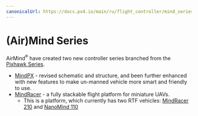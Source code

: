 ```yaml
---
canonicalUrl: https://docs.px4.io/main/ru/flight_controller/mind_series
---
```


# (Air)Mind Series

AirMind<sup>&reg;</sup> have created two new controller series branched from the [Pixhawk Series](../flight_controller/pixhawk_series.md).

* [MindPX](../flight_controller/mindpx.md) - revised schematic and structure, and been further enhanced with new features to make un-manned vehicle more smart and friendly to use.
* [MindRacer](../flight_controller/mindracer.md) - a fully stackable flight platform for miniature UAVs.
  * This is a platform, which currently has two RTF vehicles: [MindRacer 210](../complete_vehicles/mindracer210.md) and [NanoMind 110](../complete_vehicles/nanomind110.md)
